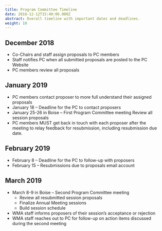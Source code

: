 ```yaml
---
title: Program Committee Timeline
date: 2018-12-12T15:40:06.000Z
abstract: Overall timeline with important dates and deadlines.
weight: 10
---
```

## December 2018

* Co-Chairs and staff assign proposals to PC members
* Staff notifies PC when all submitted proposals are posted to the PC Website
* PC members review all proposals 

## January 2019

* PC members contact proposer to more full understand their assigned proposals
* January 18 – Deadline for the PC to contact proposers
* January 25-26 in Boise – First Program Committee meeting
    Review all session proposals
* PC members MUST get back in touch with each proposer after the meeting to relay feedback for resubmission, including resubmission due date.

## February 2019

* February 8 – Deadline for the PC to follow-up with proposers
* February 15 – Resubmissions due to proposals email account

## March 2019

* March 8-9 in Boise – Second Program Committee meeting
  * Review all resubmitted session proposals
  * Finalize Annual Meeting sessions
  * Build session schedule
* WMA staff informs proposers of their session’s acceptance or rejection
* WMA staff reaches out to PC for follow-up on action items discussed during the second meeting
